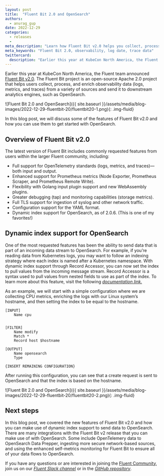 ```yaml
---
layout: post
title:  "Fluent Bit 2.0 and OpenSearch"
authors:
  - anurag_gup
date: 2022-12-29
categories:
  - releases
  - 
meta_description: "Learn how Fluent Bit v2.0 helps you collect, process, and enrich observability data like logs, metrics, and traces, and use them with OpenSearch."
meta_keywords: "Fluent Bit 2.0, observability, log date, trace data"
twittercard:
  description: "Earlier this year at KubeCon North America, the Fluent team announced Fluent Bit v2.0. The Fluent Bit project is an open-source Apache 2.0 project that helps users collect, process, and enrich observability data (logs, metrics, and traces) from a variety of sources and send it to downstream analytics engines, such as OpenSearch."
---
```


Earlier this year at KubeCon North America, the Fluent team announced [Fluent Bit v2.0](https://fluentbit.io/announcements/v2.0.0/). The Fluent Bit project is an open-source Apache 2.0 project that helps users collect, process, and enrich observability data (logs, metrics, and traces) from a variety of sources and send it to downstream analytics engines, such as OpenSearch. 

![Fluent Bit 2.0 and OpenSearch]({{ site.baseurl }}/assets/media/blog-images/2022-12-29-fluentbit-20/fluentbit20-1.png){: .img-fluid}

In this blog post, we will discuss some of the features of Fluent Bit v2.0 and how you can use them to get started with OpenSearch.

## Overview of Fluent Bit v2.0

The latest version of Fluent Bit includes commonly requested features from users within the larger Fluent community, including:

* Full support for OpenTelemetry standards (logs, metrics, and traces)—both input and output.
* Enhanced support for Prometheus metrics (Node Exporter, Prometheus Scraper, and Prometheus Remote Write).
* Flexibility with Golang input plugin support and new WebAssembly plugins.
* Greater debugging (tap) and monitoring capabilities (storage metrics).
* Full TLS support for ingestion of syslog and other network traffic.
* Configuration support for the YAML format.
* Dynamic index support for OpenSearch, as of 2.0.6. (This is one of my favorites!) 



## Dynamic index support for OpenSearch

One of the most requested features has been the ability to send data that is part of an incoming data stream to OpenSearch. For example, if you’re reading data from Kubernetes logs, you may want to follow an indexing strategy where each index is named after a Kubernetes namespace. With dynamic index support through Record Accessor, you can now set the index to pull values from the incoming message stream. Record Accessor is a syntax used to pull values from nested fields to use as part of the index. To learn more about this feature, visit the following [_documentation link._](https://docs.fluentbit.io/manual/administration/configuring-fluent-bit/classic-mode/record-accessor)

As an example, we will start with a simple configuration where we are collecting CPU metrics, enriching the logs with our Linux system’s hostname, and then setting the index to be equal to the hostname.


```
[INPUT]
    Name cpu


[FILTER]
    Name modify
    Match *
    Record host $hostname

[OUTPUT]
    Name opensearch
    Type

{INSERT REMAINING CONFIGURATION}
```


After running this configuration, you can see that a create request is sent to OpenSearch and that the index is based on the hostname.


![Fluent Bit 2.0 and OpenSearch]({{ site.baseurl }}/assets/media/blog-images/2022-12-29-fluentbit-20/fluentbit20-2.png){: .img-fluid}

## Next steps

In this blog post, we covered the new features of Fluent Bit v2.0 and how you can make use of dynamic index support to send data to OpenSearch. There are many integrations with the Fluent Bit v2 release that you can make use of with OpenSearch. Some include OpenTelemery data to OpenSearch Data Prepper, ingesting more secure network-based sources, and using the enhanced self-metrics monitoring for Fluent Bit to ensure all of your data flows to OpenSearch. 

If you have any questions or are interested in joining the [Fluent Community](https://fluentbit.io/community/), join us on our [_Fluent Slack channel_](https://fluent-all.slack.com/) or in the [_GitHub repository_](https://github.com/fluent/fluent-bit).
